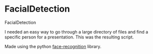 # FacialDetection
FacialDetection

I needed an easy way to go through a large directory of files and find a specific person for a presentation. This was the resulting script.

Made using the python [face-recognition](https://pypi.org/project/face-recognition/) library.
